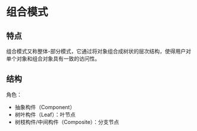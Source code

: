 # 组合模式
## 特点
组合模式又称整体-部分模式，它通过将对象组合成树状的层次结构，使得用户对单个对象和组合对象具有一致的访问性。

## 结构
角色：
- 抽象构件（Component）
- 树叶构件（Leaf）：叶节点
- 树枝构件/中间构件（Composite）：分支节点
